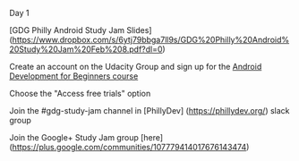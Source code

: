 Day 1

[GDG Philly Android Study Jam Slides] (https://www.dropbox.com/s/6ytj79bbga7ll9s/GDG%20Philly%20Android%20Study%20Jam%20Feb%208.pdf?dl=0)

Create an account on the Udacity Group and sign up for the [Android Development for Beginners course](https://www.udacity.com/account/affiliate/GoogleStudyJams)

Choose the "Access free trials" option

Join the #gdg-study-jam channel in [PhillyDev] (https://phillydev.org/) slack group

Join the Google+ Study Jam group [here] (https://plus.google.com/communities/107779414017676143474)
